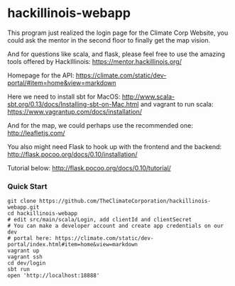 # hackillinois-webapp
This program just realized the login page for the Climate Corp Website, you could ask the mentor in the second floor to finally get the map vision.

And for questions like scala, and flask, please feel free to use the amazing tools offered by HackIllinois:
https://mentor.hackillinois.org/

Homepage for the API:
https://climate.com/static/dev-portal/#item=home&view=markdown

Here we need to install sbt for MacOS:
http://www.scala-sbt.org/0.13/docs/Installing-sbt-on-Mac.html
and vagrant to run scala:
https://www.vagrantup.com/docs/installation/

And for the map, we could perhaps use the recommended one: http://leafletjs.com/

You also might need Flask to hook up with the frontend and the backend:
http://flask.pocoo.org/docs/0.10/installation/

Tutorial below:
http://flask.pocoo.org/docs/0.10/tutorial/


### Quick Start

```
git clone https://github.com/TheClimateCorporation/hackillinois-webapp.git
cd hackillinois-webapp
# edit src/main/scala/Login, add clientId and clientSecret
# You can make a developer account and create app credentials on our dev
# portal here: https://climate.com/static/dev-portal/index.html#item=home&view=markdown
vagrant up
vagrant ssh
cd dev/login
sbt run
open 'http://localhost:18888'
```




